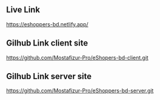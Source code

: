 ## Live Link

https://eshoppers-bd.netlify.app/

## Gilhub Link client site

https://github.com/Mostafizur-Pro/eShopers-bd-client.git

## Gilhub Link server site

https://github.com/Mostafizur-Pro/eShoppers-bd-server.git
